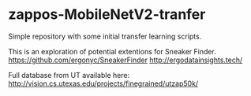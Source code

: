 # zappos-MobileNetV2-tranfer

Simple repository with some initial transfer learning scripts.  

This is an exploration of potential extentions for Sneaker Finder. https://github.com/ergonyc/SneakerFinder http://ergodatainsights.tech/

Full database from UT available here: http://vision.cs.utexas.edu/projects/finegrained/utzap50k/
